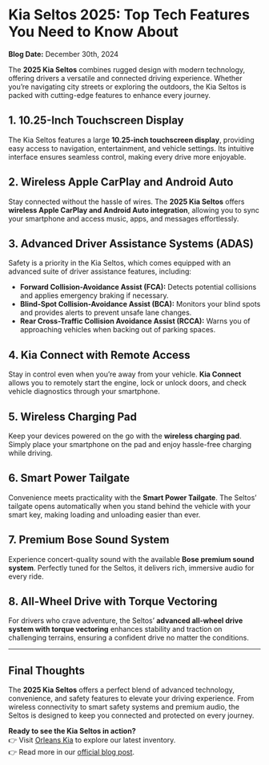 # Kia Seltos 2025: Top Tech Features You Need to Know About  
**Blog Date:** December 30th, 2024  

The **2025 Kia Seltos** combines rugged design with modern technology, offering drivers a versatile and connected driving experience. Whether you’re navigating city streets or exploring the outdoors, the Kia Seltos is packed with cutting-edge features to enhance every journey.  

## 1. 10.25-Inch Touchscreen Display  
The Kia Seltos features a large **10.25-inch touchscreen display**, providing easy access to navigation, entertainment, and vehicle settings. Its intuitive interface ensures seamless control, making every drive more enjoyable.  

## 2. Wireless Apple CarPlay and Android Auto  
Stay connected without the hassle of wires. The **2025 Kia Seltos** offers **wireless Apple CarPlay and Android Auto integration**, allowing you to sync your smartphone and access music, apps, and messages effortlessly.  

## 3. Advanced Driver Assistance Systems (ADAS)  
Safety is a priority in the Kia Seltos, which comes equipped with an advanced suite of driver assistance features, including:  

- **Forward Collision-Avoidance Assist (FCA):** Detects potential collisions and applies emergency braking if necessary.  
- **Blind-Spot Collision-Avoidance Assist (BCA):** Monitors your blind spots and provides alerts to prevent unsafe lane changes.  
- **Rear Cross-Traffic Collision Avoidance Assist (RCCA):** Warns you of approaching vehicles when backing out of parking spaces.  

## 4. Kia Connect with Remote Access  
Stay in control even when you’re away from your vehicle. **Kia Connect** allows you to remotely start the engine, lock or unlock doors, and check vehicle diagnostics through your smartphone.  

## 5. Wireless Charging Pad  
Keep your devices powered on the go with the **wireless charging pad**. Simply place your smartphone on the pad and enjoy hassle-free charging while driving.  

## 6. Smart Power Tailgate  
Convenience meets practicality with the **Smart Power Tailgate**. The Seltos’ tailgate opens automatically when you stand behind the vehicle with your smart key, making loading and unloading easier than ever.  

## 7. Premium Bose Sound System  
Experience concert-quality sound with the available **Bose premium sound system**. Perfectly tuned for the Seltos, it delivers rich, immersive audio for every ride.  

## 8. All-Wheel Drive with Torque Vectoring  
For drivers who crave adventure, the Seltos’ **advanced all-wheel drive system with torque vectoring** enhances stability and traction on challenging terrains, ensuring a confident drive no matter the conditions.  

---

## **Final Thoughts**  
The **2025 Kia Seltos** offers a perfect blend of advanced technology, convenience, and safety features to elevate your driving experience. From wireless connectivity to smart safety systems and premium audio, the Seltos is designed to keep you connected and protected on every journey.  

**Ready to see the Kia Seltos in action?**  
👉 Visit [Orleans Kia](https://www.orleanskia.com/) to explore our latest inventory.  
👉 Read more in our [official blog post](https://www.orleanskia.com/kia-seltos-2025-top-tech-features-you-need-to-know-about/).  
